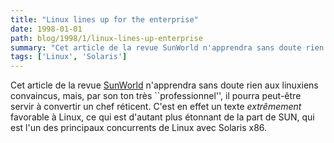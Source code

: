 ```yaml
---
title: "Linux lines up for the enterprise"
date: 1998-01-01
path: blog/1998/1/linux-lines-up-enterprise
summary: "Cet article de la revue SunWorld n'apprendra sans doute rien aux linuxiens convaincus, mais, par son ton très ``professionnel'', il pourra peut-être servir à convertir un chef réticent."
tags: ['Linux', 'Solaris']
---
```


<P>
Cet article de la revue <A HREF="http://www.sun.com/sunworldonline/">SunWorld</A> n'apprendra sans doute
rien aux linuxiens convaincus, mais, par son ton très ``professionnel'', il
pourra peut-être servir à convertir un chef réticent. C'est en effet un
texte <EM>extrêmement</EM> favorable à Linux, ce qui est d'autant plus
étonnant de la part de SUN, qui est l'un des principaux concurrents de Linux
avec Solaris x86.
</P>


